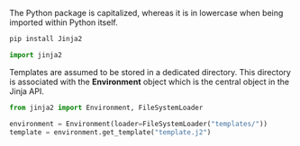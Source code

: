 The Python package is capitalized, whereas it is in lowercase when being imported within Python itself.

<div class="grid cards" markdown>

```sh
pip install Jinja2
```

```py
import jinja2
```

</div>

Templates are assumed to be stored in a dedicated directory.
This directory is associated with the **Environment** object which is the central object in the Jinja API.

```py
from jinja2 import Environment, FileSystemLoader

environment = Environment(loader=FileSystemLoader("templates/"))
template = environment.get_template("template.j2")
```